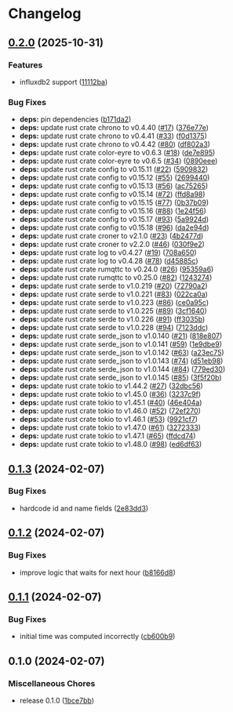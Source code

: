 # Changelog

## [0.2.0](https://github.com/FruitieX/nordpool-mqtt/compare/v0.1.3...v0.2.0) (2025-10-31)


### Features

* influxdb2 support ([11112ba](https://github.com/FruitieX/nordpool-mqtt/commit/11112ba25806cb23fefc1c33daa43f0f6bee3bac))


### Bug Fixes

* **deps:** pin dependencies ([b171da2](https://github.com/FruitieX/nordpool-mqtt/commit/b171da26db6eef36f34f7e8473c5daaf19cf0a32))
* **deps:** update rust crate chrono to v0.4.40 ([#17](https://github.com/FruitieX/nordpool-mqtt/issues/17)) ([376e77e](https://github.com/FruitieX/nordpool-mqtt/commit/376e77ef77b95d15c4a4391ece6ccf8abd3ecc77))
* **deps:** update rust crate chrono to v0.4.41 ([#33](https://github.com/FruitieX/nordpool-mqtt/issues/33)) ([f0d1375](https://github.com/FruitieX/nordpool-mqtt/commit/f0d13759461f6ae01660cdeb66e589cfe1184ab1))
* **deps:** update rust crate chrono to v0.4.42 ([#80](https://github.com/FruitieX/nordpool-mqtt/issues/80)) ([df802a3](https://github.com/FruitieX/nordpool-mqtt/commit/df802a3e5b0661d34f66add75209304882fec971))
* **deps:** update rust crate color-eyre to v0.6.3 ([#18](https://github.com/FruitieX/nordpool-mqtt/issues/18)) ([de7e895](https://github.com/FruitieX/nordpool-mqtt/commit/de7e89574588cc6933258aaba4ea8b4b2d3f18aa))
* **deps:** update rust crate color-eyre to v0.6.5 ([#34](https://github.com/FruitieX/nordpool-mqtt/issues/34)) ([0890eee](https://github.com/FruitieX/nordpool-mqtt/commit/0890eee5869affb4d5ba0c365820ad5dbd7c214f))
* **deps:** update rust crate config to v0.15.11 ([#22](https://github.com/FruitieX/nordpool-mqtt/issues/22)) ([5909832](https://github.com/FruitieX/nordpool-mqtt/commit/5909832cd540dee951d58d2fd9c755dcc9f5be7b))
* **deps:** update rust crate config to v0.15.12 ([#55](https://github.com/FruitieX/nordpool-mqtt/issues/55)) ([2699440](https://github.com/FruitieX/nordpool-mqtt/commit/269944076aaffe87b4bf4806932b3555da644bb1))
* **deps:** update rust crate config to v0.15.13 ([#56](https://github.com/FruitieX/nordpool-mqtt/issues/56)) ([ac75265](https://github.com/FruitieX/nordpool-mqtt/commit/ac752658c85b8bd4c149c563eec106dbd8a1516a))
* **deps:** update rust crate config to v0.15.14 ([#72](https://github.com/FruitieX/nordpool-mqtt/issues/72)) ([ffd8a98](https://github.com/FruitieX/nordpool-mqtt/commit/ffd8a98e31f70e9d8dc5193d83d6070884b4a276))
* **deps:** update rust crate config to v0.15.15 ([#77](https://github.com/FruitieX/nordpool-mqtt/issues/77)) ([0b37b09](https://github.com/FruitieX/nordpool-mqtt/commit/0b37b09f159630fb416488f601b64cb0230de09a))
* **deps:** update rust crate config to v0.15.16 ([#88](https://github.com/FruitieX/nordpool-mqtt/issues/88)) ([1e24f56](https://github.com/FruitieX/nordpool-mqtt/commit/1e24f56d09a83c7c2155772a6c7cc494b01edecc))
* **deps:** update rust crate config to v0.15.17 ([#93](https://github.com/FruitieX/nordpool-mqtt/issues/93)) ([5a9924d](https://github.com/FruitieX/nordpool-mqtt/commit/5a9924db9abc046405ffdb095334510c75b42d1a))
* **deps:** update rust crate config to v0.15.18 ([#96](https://github.com/FruitieX/nordpool-mqtt/issues/96)) ([da2e94d](https://github.com/FruitieX/nordpool-mqtt/commit/da2e94d4f91ac7b3071a2f8386b18c740b0a6e7f))
* **deps:** update rust crate croner to v2.1.0 ([#23](https://github.com/FruitieX/nordpool-mqtt/issues/23)) ([4b2477d](https://github.com/FruitieX/nordpool-mqtt/commit/4b2477d1244ae772a1d74eca038ed96f1f6fb477))
* **deps:** update rust crate croner to v2.2.0 ([#46](https://github.com/FruitieX/nordpool-mqtt/issues/46)) ([030f9e2](https://github.com/FruitieX/nordpool-mqtt/commit/030f9e2ab4f6e18122ea1d9b701fc377cf64c8e5))
* **deps:** update rust crate log to v0.4.27 ([#19](https://github.com/FruitieX/nordpool-mqtt/issues/19)) ([708a650](https://github.com/FruitieX/nordpool-mqtt/commit/708a6506541f2792b311fbbcb08f71fdabb3adf6))
* **deps:** update rust crate log to v0.4.28 ([#78](https://github.com/FruitieX/nordpool-mqtt/issues/78)) ([d45885c](https://github.com/FruitieX/nordpool-mqtt/commit/d45885c16cbb5a3995a2e1e61d164c3256f263b7))
* **deps:** update rust crate rumqttc to v0.24.0 ([#26](https://github.com/FruitieX/nordpool-mqtt/issues/26)) ([95359a6](https://github.com/FruitieX/nordpool-mqtt/commit/95359a6c0af07b0a7006f01a7cc146118da68e43))
* **deps:** update rust crate rumqttc to v0.25.0 ([#82](https://github.com/FruitieX/nordpool-mqtt/issues/82)) ([1243274](https://github.com/FruitieX/nordpool-mqtt/commit/124327457c24b2e0c0a04725d76adac90fdd0037))
* **deps:** update rust crate serde to v1.0.219 ([#20](https://github.com/FruitieX/nordpool-mqtt/issues/20)) ([72790a2](https://github.com/FruitieX/nordpool-mqtt/commit/72790a2a24ee7cbadb6916d587327dd74ef25d1d))
* **deps:** update rust crate serde to v1.0.221 ([#83](https://github.com/FruitieX/nordpool-mqtt/issues/83)) ([022ca0a](https://github.com/FruitieX/nordpool-mqtt/commit/022ca0a0991396fc91caaadee6ca7ab8eccff2ed))
* **deps:** update rust crate serde to v1.0.223 ([#86](https://github.com/FruitieX/nordpool-mqtt/issues/86)) ([ce0a95c](https://github.com/FruitieX/nordpool-mqtt/commit/ce0a95cb1d2c424ca913c04b7e85b9da4d73bcca))
* **deps:** update rust crate serde to v1.0.225 ([#89](https://github.com/FruitieX/nordpool-mqtt/issues/89)) ([3cf1640](https://github.com/FruitieX/nordpool-mqtt/commit/3cf1640aa8a597a0ef9836184e68f584cc1c74b4))
* **deps:** update rust crate serde to v1.0.226 ([#91](https://github.com/FruitieX/nordpool-mqtt/issues/91)) ([ff3035b](https://github.com/FruitieX/nordpool-mqtt/commit/ff3035bcd5c864f3d2ced25201f8d99248ab9bf7))
* **deps:** update rust crate serde to v1.0.228 ([#94](https://github.com/FruitieX/nordpool-mqtt/issues/94)) ([7123ddc](https://github.com/FruitieX/nordpool-mqtt/commit/7123ddc5d48e911d9bdac6604ecf7d20b5d29332))
* **deps:** update rust crate serde_json to v1.0.140 ([#21](https://github.com/FruitieX/nordpool-mqtt/issues/21)) ([818e807](https://github.com/FruitieX/nordpool-mqtt/commit/818e807c94f7b90d99565492a0ee93d891bb250d))
* **deps:** update rust crate serde_json to v1.0.141 ([#59](https://github.com/FruitieX/nordpool-mqtt/issues/59)) ([1e9dbe9](https://github.com/FruitieX/nordpool-mqtt/commit/1e9dbe95ff5d32c9ca526c709d8f73f8060d4e0a))
* **deps:** update rust crate serde_json to v1.0.142 ([#63](https://github.com/FruitieX/nordpool-mqtt/issues/63)) ([a23ec75](https://github.com/FruitieX/nordpool-mqtt/commit/a23ec75f46aad2e18c23d77df9baf9b0b5e6d56c))
* **deps:** update rust crate serde_json to v1.0.143 ([#74](https://github.com/FruitieX/nordpool-mqtt/issues/74)) ([d51eb98](https://github.com/FruitieX/nordpool-mqtt/commit/d51eb988d8cd52b00fb2e9ca17e5a30800d91ffb))
* **deps:** update rust crate serde_json to v1.0.144 ([#84](https://github.com/FruitieX/nordpool-mqtt/issues/84)) ([779ed30](https://github.com/FruitieX/nordpool-mqtt/commit/779ed308bfed183f81fb253ae6a7500b059afb0d))
* **deps:** update rust crate serde_json to v1.0.145 ([#85](https://github.com/FruitieX/nordpool-mqtt/issues/85)) ([3f5f20b](https://github.com/FruitieX/nordpool-mqtt/commit/3f5f20bfaf0aca1b724ac60a3f0afdfc44c9ed71))
* **deps:** update rust crate tokio to v1.44.2 ([#27](https://github.com/FruitieX/nordpool-mqtt/issues/27)) ([32dbc56](https://github.com/FruitieX/nordpool-mqtt/commit/32dbc5607bb32e5cff5e9b490a70bd8300a65989))
* **deps:** update rust crate tokio to v1.45.0 ([#36](https://github.com/FruitieX/nordpool-mqtt/issues/36)) ([3237c9f](https://github.com/FruitieX/nordpool-mqtt/commit/3237c9f21e984e50ef3eca1611a8d919c4fbe6ae))
* **deps:** update rust crate tokio to v1.45.1 ([#40](https://github.com/FruitieX/nordpool-mqtt/issues/40)) ([46e404a](https://github.com/FruitieX/nordpool-mqtt/commit/46e404aa0a9245563c1eb54f4c5a8c573a3c3183))
* **deps:** update rust crate tokio to v1.46.0 ([#52](https://github.com/FruitieX/nordpool-mqtt/issues/52)) ([72ef270](https://github.com/FruitieX/nordpool-mqtt/commit/72ef27054aa1b923b788304440a5d8ffa5e3d01c))
* **deps:** update rust crate tokio to v1.46.1 ([#53](https://github.com/FruitieX/nordpool-mqtt/issues/53)) ([9921cf7](https://github.com/FruitieX/nordpool-mqtt/commit/9921cf758f3a96a7e5bd80b5cfa5b0d7b64fb443))
* **deps:** update rust crate tokio to v1.47.0 ([#61](https://github.com/FruitieX/nordpool-mqtt/issues/61)) ([3272333](https://github.com/FruitieX/nordpool-mqtt/commit/3272333cabf49cc5e92e3482e5f55033a13c0334))
* **deps:** update rust crate tokio to v1.47.1 ([#65](https://github.com/FruitieX/nordpool-mqtt/issues/65)) ([ffdcd74](https://github.com/FruitieX/nordpool-mqtt/commit/ffdcd7454be1eeddd36bcdfc8a69dff4a4d21dd3))
* **deps:** update rust crate tokio to v1.48.0 ([#98](https://github.com/FruitieX/nordpool-mqtt/issues/98)) ([ed6df63](https://github.com/FruitieX/nordpool-mqtt/commit/ed6df6334b9b0af219a86ab9f4cd94d489205276))

## [0.1.3](https://github.com/FruitieX/nordpool-mqtt/compare/v0.1.2...v0.1.3) (2024-02-07)


### Bug Fixes

* hardcode id and name fields ([2e83dd3](https://github.com/FruitieX/nordpool-mqtt/commit/2e83dd3acf895a1a78927c9c5cf33789b53f9d29))

## [0.1.2](https://github.com/FruitieX/nordpool-mqtt/compare/v0.1.1...v0.1.2) (2024-02-07)


### Bug Fixes

* improve logic that waits for next hour ([b8166d8](https://github.com/FruitieX/nordpool-mqtt/commit/b8166d8976e3c3e88201efa5bf71bf4d039c2ccd))

## [0.1.1](https://github.com/FruitieX/nordpool-mqtt/compare/v0.1.0...v0.1.1) (2024-02-07)


### Bug Fixes

* initial time was computed incorrectly ([cb600b9](https://github.com/FruitieX/nordpool-mqtt/commit/cb600b95a5b1a23254d7d09e49f2abf95a7a438e))

## 0.1.0 (2024-02-07)


### Miscellaneous Chores

* release 0.1.0 ([1bce7bb](https://github.com/FruitieX/nordpool-mqtt/commit/1bce7bb7c9307dfbd7cb113d01323304d5289f8e))
